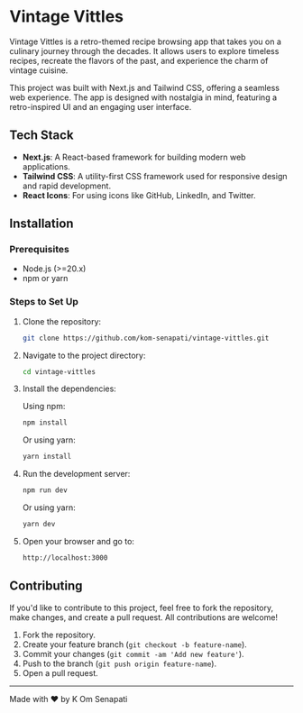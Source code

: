 # Vintage Vittles

Vintage Vittles is a retro-themed recipe browsing app that takes you on a culinary journey through the decades. It allows users to explore timeless recipes, recreate the flavors of the past, and experience the charm of vintage cuisine.

This project was built with Next.js and Tailwind CSS, offering a seamless web experience. The app is designed with nostalgia in mind, featuring a retro-inspired UI and an engaging user interface.

## Tech Stack

- **Next.js**: A React-based framework for building modern web applications.
- **Tailwind CSS**: A utility-first CSS framework used for responsive design and rapid development.
- **React Icons**: For using icons like GitHub, LinkedIn, and Twitter.

## Installation

### Prerequisites

- Node.js (>=20.x)
- npm or yarn

### Steps to Set Up

1. Clone the repository:

   ```bash
   git clone https://github.com/kom-senapati/vintage-vittles.git
   ```

2. Navigate to the project directory:

   ```bash
   cd vintage-vittles
   ```

3. Install the dependencies:

   Using npm:

   ```bash
   npm install
   ```

   Or using yarn:

   ```bash
   yarn install
   ```

4. Run the development server:

   ```bash
   npm run dev
   ```

   Or using yarn:

   ```bash
   yarn dev
   ```

5. Open your browser and go to:

   ```bash
   http://localhost:3000
   ```

## Contributing

If you'd like to contribute to this project, feel free to fork the repository, make changes, and create a pull request. All contributions are welcome!

1. Fork the repository.
2. Create your feature branch (`git checkout -b feature-name`).
3. Commit your changes (`git commit -am 'Add new feature'`).
4. Push to the branch (`git push origin feature-name`).
5. Open a pull request.

---

Made with ❤️ by K Om Senapati
